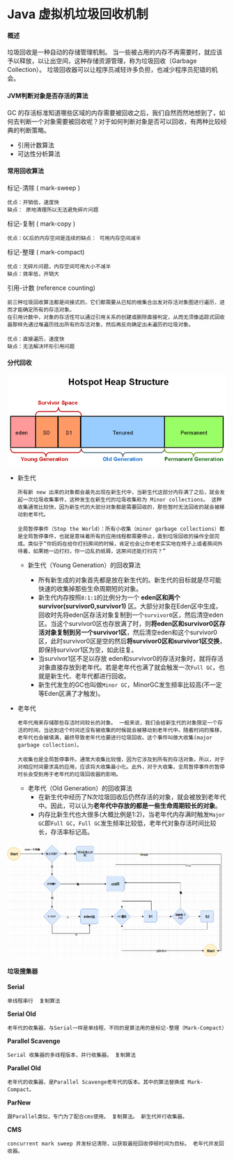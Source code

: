 # Java 虚拟机垃圾回收机制



#### **概述**

垃圾回收是一种自动的存储管理机制。 当一些被占用的内存不再需要时，就应该予以释放，以让出空间，这种存储资源管理，称为垃圾回收（Garbage Collection）。 垃圾回收器可以让程序员减轻许多负担，也减少程序员犯错的机会。



#### **JVM判断对象是否存活的算法**

GC 的存活标准知道哪些区域的内存需要被回收之后，我们自然而然地想到了，如何去判断一个对象需要被回收呢？对于如何判断对象是否可以回收，有两种比较经典的判断策略。

- 引用计数算法
- 可达性分析算法



#### **常用回收算法**

  标记-清除  ( mark-sweep )

```
优点：开销低，速度快
缺点： 原地清理所以无法避免碎片问题
```

  标记-复制  ( mark-copy )

```
优点：GC后的内存空间是连续的缺点： 可用内存空间减半
```

  标记-整理  ( mark-compact)

```
优点：无碎片问题，内存空间可用大小不减半
缺点：效率低，开销大
```

  引用-计数  (reference counting)

```
前三种垃圾回收算法都是间接式的，它们都需要从已知的根集合出发对存活对象图进行遍历，进而才能确定所有的存活对象。
在引用计数中，对象的存活性可以通过引用关系的创建或删除直接判定，从而无须像追踪式回收器那样先通过堆遍历找出所有的存活对象，然后再反向确定出未遍历的垃圾对象。

优点：直接遍历，速度快
缺点：无法解决环形引用问题
```



#### **分代回收**

![jvm_gc_heap_structure.jpeg](https://github.com/AndroidCrazyBoy/AndroidStudy/blob/main/resource/images/JVM/jvm_gc_heap_structure.jpeg?raw=true)

- 新生代

  ```
  所有新 new 出来的对象都会最先出现在新生代中，当新生代这部分内存满了之后，就会发起一次垃圾收集事件，这种发生在新生代的垃圾收集称为 Minor collections。 这种收集通常比较快，因为新生代的大部分对象都是需要回收的，那些暂时无法回收的就会被移动到老年代。
  
  全局暂停事件（Stop the World）：所有小收集（minor garbage collections）都是全局暂停事件，也就是意味着所有的应用线程都需要停止，直到垃圾回收的操作全部完成。类似于“你妈妈在给你打扫房间的时候，肯定也会让你老老实实地在椅子上或者房间外待着，如果她一边打扫，你一边乱扔纸屑，这房间还能打扫完？”
  ```

  - 新生代（Young Generation）的回收算法

    - 所有新生成的对象首先都是放在新生代的。新生代的目标就是尽可能快速的收集掉那些生命周期短的对象。
    - 新生代内存按照`8:1:1`的比例分为一个 **eden区和两个survivor(survivor0,survivor1)** 区。大部分对象在Eden区中生成，回收时先将eden区存活对象复制到一个`survivor0`区，然后清空eden区。当这个survivor0区也存放满了时，则**将eden区和survivor0区存活对象复制到另一个survivor1区**，然后清空eden和这个survivor0区，此时survivor0区是空的然后**将survivor0区和survivor1区交换**，即保持survivor1区为空，如此往复。
    - 当survivor1区不足以存放 eden和survivor0的存活对象时，就将存活对象直接存放到老年代。若是老年代也满了就会触发一次`Full GC`，也就是新生代、老年代都进行回收。
    - 新生代发生的GC也叫做`Minor GC`，MinorGC发生频率比较高(不一定等Eden区满了才触发)。

    

- 老年代

  ```
  老年代用来存储那些存活时间较长的对象。 一般来说，我们会给新生代的对象限定一个存活的时间，当达到这个时间还没有被收集的时候就会被移动到老年代中。随着时间的推移，老年代也会被填满，最终导致老年代也要进行垃圾回收。这个事件叫做大收集(major garbage collection)。
  
  大收集也是全局暂停事件。通常大收集比较慢，因为它涉及到所有的存活对象。所以，对于对相应时间要求高的应用，应该将大收集最小化。此外，对于大收集，全局暂停事件的暂停时长会受到用于老年代的垃圾回收器的影响。
  ```

  - 老年代（Old Generation）的回收算法
    - 在新生代中经历了N次垃圾回收后仍然存活的对象，就会被放到老年代中。因此，可以认为**老年代中存放的都是一些生命周期较长的对象**。
    - 内存比新生代也大很多(大概比例是1:2)，当老年代内存满时触发`Major GC`即`Full GC`，`Full GC`发生频率比较低，老年代对象存活时间比较长，存活率标记高。



![jvm_gc.png](https://github.com/AndroidCrazyBoy/AndroidStudy/blob/main/resource/images/JVM/jvm_gc.png?raw=true)



#### **垃圾搜集器**

**Serial**

```
单线程串行  复制算法
```

**Serial Old**

```
老年代的收集器，与Serial一样是单线程，不同的是算法用的是标记-整理（Mark-Compact）
```

**Parallel Scavenge**

```
Serial 收集器的多线程版本，并行收集器。 复制算法
```

**Parallel Old**

```
老年代的收集器，是Parallel Scavenge老年代的版本。其中的算法替换成 Mark-Compact。
```

**ParNew**

```
跟Parallel类似，专门为了配合cms使用。 复制算法。 新生代并行收集器。
```

**CMS**

```
concurrent mark sweep 并发标记清除，以获取最短回收停顿时间为目标。 老年代并发回收器。
```